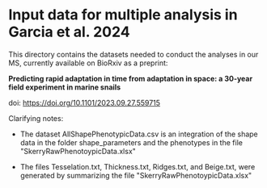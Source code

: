 # Input data for multiple analysis in Garcia et al. 2024

This directory contains the datasets needed to conduct the analyses in our MS, currently available on BioRxiv as a preprint:

**Predicting rapid adaptation in time from adaptation in space: a 30-year field experiment in marine snails**

doi: https://doi.org/10.1101/2023.09.27.559715

Clarifying notes:

- The dataset AllShapePhenotypicData.csv is an integration of the shape data in the folder shape_parameters and the phenotypes in the file "SkerryRawPhenotoypicData.xlsx"

- The files Tesselation.txt, Thickness.txt, Ridges.txt, and Beige.txt, were generated by summarizing the file "SkerryRawPhenotoypicData.xlsx"
